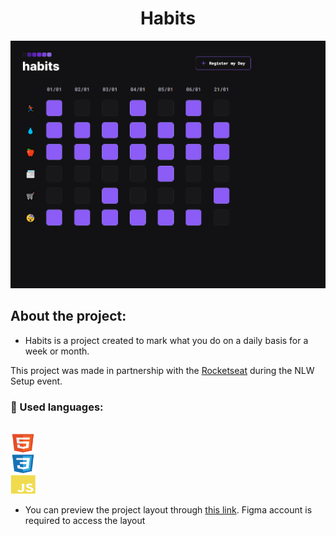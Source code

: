 <h1 align="center"> Habits </h1>

<img src=".github/preview.jpg">


## About the project:
 -    Habits is a project created to mark what you do on a daily basis for a week or month.

This project was made in partnership with the [Rocketseat](https://github.com/rocketseat-education) during the NLW Setup event. 

<h3> 🚀 Used languages: </h3>
    <div style="display: inline_block"><br>
        <img  alt="denismiranda-HTML" height="30" width="40" src="https://raw.githubusercontent.com/devicons/devicon/master/icons/html5/html5-original.svg"><br>
        <img alt="denismiranda-CSS" height="30" width="40" src="https://raw.githubusercontent.com/devicons/devicon/master/icons/css3/css3-original.svg"><br>
        <img  alt="denismiranda-Js" height="30" width="40" src="https://raw.githubusercontent.com/devicons/devicon/master/icons/javascript/javascript-plain.svg"><br>
  </div>


- You can preview the project layout through [this link](https://www.figma.com/community/file/1195327109778210238). Figma account is required to access the layout


